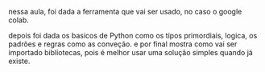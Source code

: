 nessa aula, foi dada a ferramenta que vai ser usado, no caso o google colab.

depois foi dada os basicos de Python como os tipos primordiais, logica, os padrões e regras como as conveção.
e por final mostra como vai ser importado bibliotecas, pois é melhor usar uma solução simples quando já existe.
